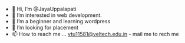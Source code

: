 - 👋 Hi, I’m @JayaUppalapati
- 👀 I’m interested in web development.
- 🌱 I’m a beginner and learning wordpress
- 💞️ I’m looking for placement
- 📫 How to reach me ... vtu11581@veltech.edu.in - mail me to rech me

<!---
JayaUppalapati/JayaUppalapati is a ✨ special ✨ repository because its `README.md` (this file) appears on your GitHub profile.
You can click the Preview link to take a look at your changes.
--->
